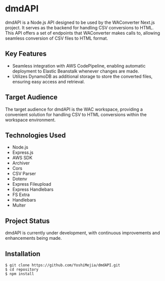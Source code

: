 # dmdAPI

dmdAPI is a Node.js API designed to be used by the WAConverter Next.js project. It serves as the backend for handling CSV conversions to HTML. This API offers a set of endpoints that WAConverter makes calls to, allowing seamless conversion of CSV files to HTML format.

## Key Features

- Seamless integration with AWS CodePipeline, enabling automatic deployment to Elastic Beanstalk whenever changes are made.
- Utilizes DynamoDB as additional storage to store the converted files, ensuring easy access and retrieval.

## Target Audience

The target audience for dmdAPI is the WAC workspace, providing a convenient solution for handling CSV to HTML conversions within the workspace environment.

## Technologies Used

- Node.js
- Express.js
- AWS SDK
- Archiver
- Cors
- CSV Parser
- Dotenv
- Express Fileupload
- Express Handlebars
- FS Extra
- Handlebars
- Multer

## Project Status

dmdAPI is currently under development, with continuous improvements and enhancements being made.

## Installation

```shell
$ git clone https://github.com/YoshiMejia/dmdAPI.git
$ cd repository
$ npm install
```
